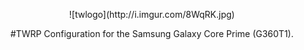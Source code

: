 <p align="center">
![twlogo](http://i.imgur.com/8WqRK.jpg)
<p align="center">
#TWRP Configuration for the Samsung Galaxy Core Prime (G360T1).

